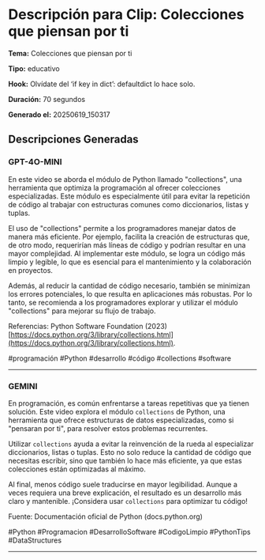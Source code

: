 # Descripción para Clip: Colecciones que piensan por ti

**Tema:** Colecciones que piensan por ti

**Tipo:** educativo

**Hook:** Olvídate del ‘if key in dict’: defaultdict lo hace solo.

**Duración:** 70 segundos

**Generado el:** 20250619_150317

## Descripciones Generadas

### GPT-4O-MINI

En este video se aborda el módulo de Python llamado "collections", una herramienta que optimiza la programación al ofrecer colecciones especializadas. Este módulo es especialmente útil para evitar la repetición de código al trabajar con estructuras comunes como diccionarios, listas y tuplas.

El uso de "collections" permite a los programadores manejar datos de manera más eficiente. Por ejemplo, facilita la creación de estructuras que, de otro modo, requerirían más líneas de código y podrían resultar en una mayor complejidad. Al implementar este módulo, se logra un código más limpio y legible, lo que es esencial para el mantenimiento y la colaboración en proyectos.

Además, al reducir la cantidad de código necesario, también se minimizan los errores potenciales, lo que resulta en aplicaciones más robustas. Por lo tanto, se recomienda a los programadores explorar y utilizar el módulo "collections" para mejorar su flujo de trabajo.

Referencias: Python Software Foundation (2023) [https://docs.python.org/3/library/collections.html](https://docs.python.org/3/library/collections.html).

#programación #Python #desarrollo #código #collections #software

---

### GEMINI

En programación, es común enfrentarse a tareas repetitivas que ya tienen solución. Este video explora el módulo `collections` de Python, una herramienta que ofrece estructuras de datos especializadas, como si "pensaran por ti", para resolver estos problemas recurrentes.

Utilizar `collections` ayuda a evitar la reinvención de la rueda al especializar diccionarios, listas o tuplas. Esto no solo reduce la cantidad de código que necesitas escribir, sino que también lo hace más eficiente, ya que estas colecciones están optimizadas al máximo.

Al final, menos código suele traducirse en mayor legibilidad. Aunque a veces requiera una breve explicación, el resultado es un desarrollo más claro y mantenible. ¡Considera usar `collections` para optimizar tu código!

Fuente: Documentación oficial de Python (docs.python.org)

#Python
#Programacion
#DesarrolloSoftware
#CodigoLimpio
#PythonTips
#DataStructures

---

